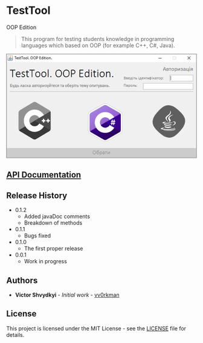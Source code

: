 # TestTool
OOP Edition
> This program for testing students knowledge in programming languages which based on OOP (for example C++, C#, Java).

![](https://github.com/vv0rkman/MVN_TestTool/blob/master/Preview.png)

## [API Documentation](https://vv0rkman.github.io/TestTool/)

## Release History
* 0.1.2
    * Added javaDoc comments
    * Breakdown of methods
* 0.1.1
    * Bugs fixed
* 0.1.0
    * The first proper release
* 0.0.1
    * Work in progress

## Authors

* **Victor Shvydkyi** - *Initial work* - [vv0rkman](https://github.com/vv0rkman)

## License

This project is licensed under the MIT License - see the [LICENSE](https://github.com/vv0rkman/MVN_TestTool/blob/master/LICENSE) file for details.
